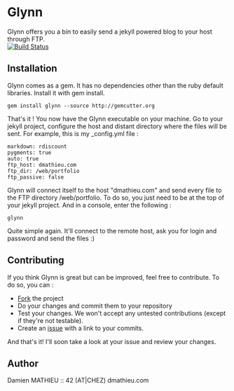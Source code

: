 Glynn
=====

Glynn offers you a bin to easily send a jekyll powered blog to your host through FTP.  
[![Build Status](https://travis-ci.org/dmathieu/glynn.png)](https://travis-ci.org/dmathieu/glynn)

Installation
------------

Glynn comes as a gem. It has no dependencies other than the ruby default libraries.
Install it with gem install.

    gem install glynn --source http://gemcutter.org

That's it ! You now have the Glynn executable on your machine.
Go to your jekyll project, configure the host and distant directory where the files will be sent.
For example, this is my _config.yml file :

    markdown: rdiscount
    pygments: true
    auto: true
    ftp_host: dmathieu.com
    ftp_dir: /web/portfolio
    ftp_passive: false

Glynn will connect itself to the host "dmathieu.com" and send every file to the FTP directory /web/portfolio.
To do so, you just need to be at the top of your jekyll project. And in a console, enter the following :

    glynn

Quite simple again. It'll connect to the remote host, ask you for login and password and send the files :)

Contributing
------------

If you think Glynn is great but can be improved, feel free to contribute.
To do so, you can :

* [Fork](http://help.github.com/forking/) the project
* Do your changes and commit them to your repository
* Test your changes. We won't accept any untested contributions (except if they're not testable).
* Create an [issue](http://github.com/dmathieu/glynn/issues) with a link to your commits.

And that's it! I'll soon take a look at your issue and review your changes.

Author
------------------

Damien MATHIEU :: 42 (AT|CHEZ) dmathieu.com

